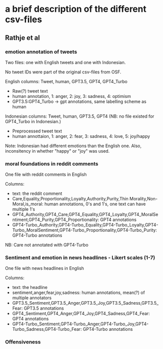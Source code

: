 # a brief description of the different csv-files


## Rathje et al
### emotion annotation of tweets
Two files: one with English tweets and one with Indonesian. 

No tweet IDs were part of the original csv-files from OSF. 

English columns: Tweet, human, GPT3.5, GPT4, GPT4_Turbo
- Raw(?) tweet text
- human annotation, 1: anger, 2: joy, 3: sadness, 4: optimism
- GPT3.5:GPT4_Turbo -> gpt annotations, same labelling scheme as human

Indonesian columns: Tweet, human, GPT3.5, GPT4 (NB: no file existed for GPT4_Turbo in Indonesian.)
- Preprocessed tweet text 
- human annottaion, 1: anger, 2: fear, 3: sadness, 4: love, 5: joy/happy

Note: Indonesian had different emotions than the English one. Also, inconsitency in whether "happy" or "joy" was used. 


### moral foundations in reddit comments
One file with reddit comments in English

Columns: 
- text: the reddit comment
- Care,Equality,Proportionality,Loyalty,Authority,Purity,Thin Morality,Non-Moral,is_moral: human annotations, 0's and 1's, one text can have multiple 1's 
- GPT4_Authority,GPT4_Care,GPT4_Equality,GPT4_Loyalty,GPT4_MoralSentiment,GPT4_Purity,GPT4_Proportionality: GPT4 annotations 
- GPT4-Turbo_Authority,GPT4-Turbo_Equality,GPT4-Turbo_Loyalty,GPT4-Turbo_MoralSentiment,GPT4-Turbo_Proportionality,GPT4-Turbo_Purity: GPT4-Turbo annotations

NB: Care not annotated with GPT4-Turbo

### Sentiment and emotion in news headlines - Likert scales (1-7)
One file with news headlines in English

Columns: 
- text: the headline 
- sentiment,anger,fear,joy,sadness: human annotations, mean(?) of multiple annotators
- GPT3.5_Sentiment,GPT3.5_Anger,GPT3.5_Joy,GPT3.5_Sadness,GPT3.5_Fear: GPT3.5 annotations
- GPT4_Sentiment,GPT4_Anger,GPT4_Joy,GPT4_Sadness,GPT4_Fear: GPT4 annotations
- GPT4-Turbo_Sentiment,GPT4-Turbo_Anger,GPT4-Turbo_Joy,GPT4-Turbo_Sadness,GPT4-Turbo_Fear: GPT4-Turbo annotations

### Offensiveness 


